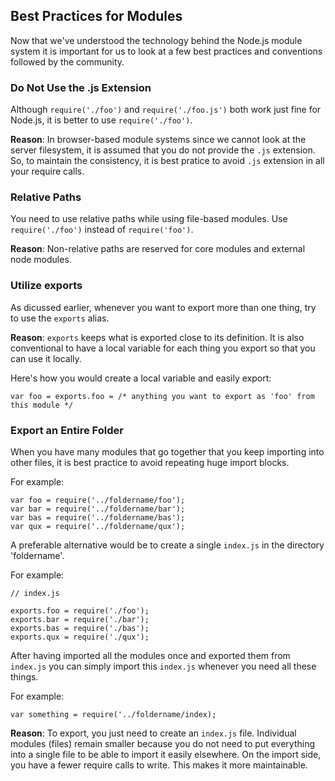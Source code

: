 ## Best Practices for Modules

Now that we've understood the technology behind the Node.js module system it is important for us to look at a few best practices and conventions followed by the community.

### Do Not Use the .js Extension

Although `require('./foo')` and `require('./foo.js')` both work just fine for Node.js, it is better to use `require('./foo')`.

**Reason**: In browser-based module systems since we cannot look at the server filesystem, it is assumed that you do not provide the `.js` extension.
So, to maintain the consistency, it is best pratice to avoid `.js` extension in all your require calls.

### Relative Paths

You need to use relative paths while using file-based modules. Use `require('./foo')` instead of `require('foo')`.

**Reason**: Non-relative paths are reserved for core modules and external node modules.

### Utilize exports

As dicussed earlier, whenever you want to export more than one thing, try to use the `exports` alias.

**Reason**: `exports` keeps what is exported close to its definition. It is also conventional to have a local variable for each thing you export so that you can use it locally.

Here's how you would create a local variable and easily export:

```
var foo = exports.foo = /* anything you want to export as 'foo' from this module */
```

### Export an Entire Folder

When you have many modules that go together that you keep importing into other files, it is best practice to avoid repeating huge import blocks.

For example:

```
var foo = require('../foldername/foo');
var bar = require('../foldername/bar');
var bas = require('../foldername/bas');
var qux = require('../foldername/qux');
```

A preferable alternative would be to create a single `index.js` in the directory 'foldername'.

For example:

```
// index.js

exports.foo = require('./foo');
exports.bar = require('./bar');
exports.bas = require('./bas');
exports.qux = require('./qux');
```

After having imported all the modules once and exported them from `index.js` you can simply import this `index.js` whenever you need all these things.

For example:

```
var something = require('../foldername/index);
```

**Reason**: To export, you just need to create an `index.js` file. Individual modules (files) remain smaller because you do not need to put everything into a single file to be able to import it easily elsewhere. On the import side, you have a fewer require calls to write. This makes it more maintainable.